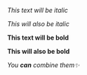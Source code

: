 *This text will be italic*

_This will also be italic_

**This text will be bold**

__This will also be bold__

_You **can** combine them✨_

